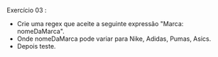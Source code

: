 Exercício 03 :

- Crie uma regex que aceite a seguinte expressão "Marca: nomeDaMarca".
- Onde nomeDaMarca pode variar para Nike, Adidas, Pumas, Asics.
- Depois teste.